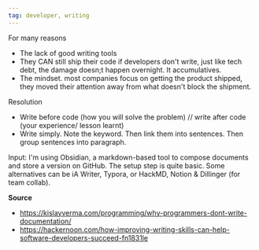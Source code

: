 ```yaml
---
tag: developer, writing
---
```


For many reasons
- The lack of good writing tools
- They CAN still ship their code if developers don't write, just like tech debt, the damage doesn;t happen overnight. It accumulatives. 
- The mindset. most companies focus on getting the product shipped, they moved their attention away from what doesn't block the shipment. 

Resolution
- Write before code (how you will solve the problem) // write after code (your experience/ lesson learnt) 
- Write simply. Note the keyword. Then link them into sentences. Then group sentences into paragraph. 

Input: I'm using Obsidian, a markdown-based tool to compose documents and store a version on GitHub. The setup step is quite basic. Some alternatives can be iA Writer, Typora, or HackMD, Notion & Dillinger (for team collab).

**Source**
- https://kislayverma.com/programming/why-programmers-dont-write-documentation/
- https://hackernoon.com/how-improving-writing-skills-can-help-software-developers-succeed-fn1831le